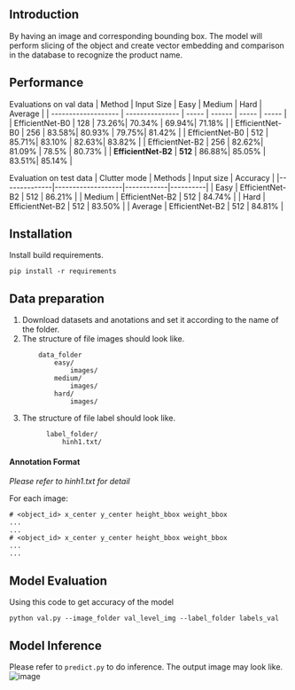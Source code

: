 ## Introduction
By having an image and corresponding bounding box. The model will perform slicing of the object and create vector embedding and comparison in the database to recognize the product name.

## Performance
Evaluations on val data
| Method              | Input Size        | Easy  | Medium | Hard  | Average  | 
| ------------------- | --------------- | ----- | ------ | ----- | ----- |
| EfficientNet-B0     | 128              | 73.26%| 70.34% | 69.94%| 71.18%   |
| EfficientNet-B0     | 256              | 83.58%| 80.93% | 79.75%| 81.42%   |
| EfficientNet-B0     | 512              | 85.71%| 83.10% | 82.63%| 83.82%   |
| EfficientNet-B2     | 256              | 82.62%| 81.09% | 78.5% | 80.73%   |
| **EfficientNet-B2**    | **512**              | 86.88%| 85.05% | 83.51%| 85.14%   |

Evaluation on test data 
| Clutter mode | Methods           | Input size | Accuracy |
|--------------|-------------------|------------|----------|
| Easy         | EfficientNet-B2  | 512        | 86.21%   |
| Medium       | EfficientNet-B2  | 512        | 84.74%   |
| Hard         | EfficientNet-B2  | 512        | 83.50%   |
| Average      | EfficientNet-B2  | 512        | 84.81%   |

## Installation
Install build requirements.

 ```
 pip install -r requirements
 ```
## Data preparation
1. Download datasets and anotations and set it according to the name of the folder.
2. The structure of file images should look like.
   ```
       data_folder
           easy/
               images/
           medium/
               images/
           hard/
               images/      
   ```
3. The structure of file label should look like.
   ```
         label_folder/
             hinh1.txt/    
   ```
#### Annotation Format 

*Please refer to hinh1.txt for detail*

For each image:
  ```
  # <object_id> x_center y_center height_bbox weight_bbox
  ...
  ...
  # <object_id> x_center y_center height_bbox weight_bbox
  ...
  ...
  ```
## Model Evaluation
Using this code to get accuracy of the model
```
python val.py --image_folder val_level_img --label_folder labels_val
```
## Model Inference
Please refer to `predict.py` to do inference. The output image may look like.
![image](https://github.com/Dinhthixuanbinh/Automated_Retail_Checkout/assets/136946649/da87a02c-d47b-41dd-8a22-f1b5d1f6155b)
